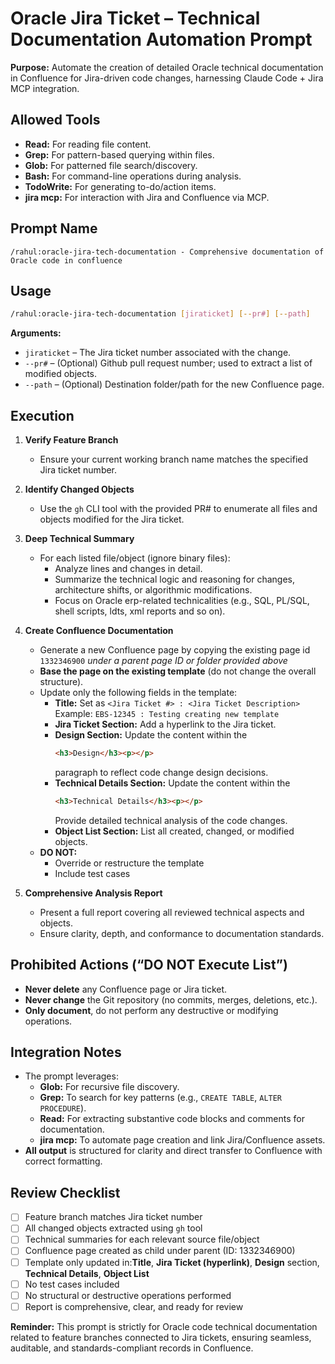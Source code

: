 
# Oracle Jira Ticket – Technical Documentation Automation Prompt

**Purpose:**
Automate the creation of detailed Oracle technical documentation in Confluence for Jira-driven code changes, harnessing Claude Code + Jira MCP integration.

## Allowed Tools

- **Read:** For reading file content.
- **Grep:** For pattern-based querying within files.
- **Glob:** For patterned file search/discovery.
- **Bash:** For command-line operations during analysis.
- **TodoWrite:** For generating to-do/action items.
- **jira mcp:** For interaction with Jira and Confluence via MCP.

## Prompt Name

```
/rahul:oracle-jira-tech-documentation - Comprehensive documentation of Oracle code in confluence
```

## Usage

```bash
/rahul:oracle-jira-tech-documentation [jiraticket] [--pr#] [--path]
```

**Arguments:**

- `jiraticket` – The Jira ticket number associated with the change.
- `--pr#` – (Optional) Github pull request number; used to extract a list of modified objects.
- `--path` – (Optional) Destination folder/path for the new Confluence page.

## Execution
1. **Verify Feature Branch**
    - Ensure your current working branch name matches the specified Jira ticket number.

2. **Identify Changed Objects**
    - Use the `gh` CLI tool with the provided PR# to enumerate all files and objects modified for the Jira ticket.

3. **Deep Technical Summary**
    - For each listed file/object (ignore binary files):
        - Analyze lines and changes in detail.
        - Summarize the technical logic and reasoning for changes, architecture shifts, or algorithmic modifications.
        - Focus on Oracle erp-related technicalities (e.g., SQL, PL/SQL, shell scripts, ldts, xml reports and so on).

4. **Create Confluence Documentation**
    - Generate a new Confluence page by copying the existing page id `1332346900` _under a parent page ID or folder provided above_
    - **Base the page on the existing template** (do not change the overall structure).
    - Update only the following fields in the template:
        - **Title:** Set as `<Jira Ticket #> : <Jira Ticket Description>`
          Example: `EBS-12345 : Testing creating new template`
        - **Jira Ticket Section:** Add a hyperlink to the Jira ticket.
        - **Design Section:**
                Update the content within the
            ```html
            <h3>Design</h3><p></p>
            ```
            paragraph to reflect code change design decisions.
        - **Technical Details Section:**
                Update the content within the
            ```html
            <h3>Technical Details</h3><p></p>
            ```
            Provide detailed technical analysis of the code changes.
        - **Object List Section:** List all created, changed, or modified objects.
    - **DO NOT:**
        - Override or restructure the template
        - Include test cases

5. **Comprehensive Analysis Report**
    - Present a full report covering all reviewed technical aspects and objects.
    - Ensure clarity, depth, and conformance to documentation standards.

## Prohibited Actions (“DO NOT Execute List”)

- **Never delete** any Confluence page or Jira ticket.
- **Never change** the Git repository (no commits, merges, deletions, etc.).
- **Only document**, do not perform any destructive or modifying operations.

## Integration Notes

- The prompt leverages:
    - **Glob:** For recursive file discovery.
    - **Grep:** To search for key patterns (e.g., `CREATE TABLE`, `ALTER PROCEDURE`).
    - **Read:** For extracting substantive code blocks and comments for documentation.
    - **jira mcp:** To automate page creation and link Jira/Confluence assets.
- **All output** is structured for clarity and direct transfer to Confluence with correct formatting.

## Review Checklist

- [ ] Feature branch matches Jira ticket number
- [ ] All changed objects extracted using `gh` tool
- [ ] Technical summaries for each relevant source file/object
- [ ] Confluence page created as child under parent (ID: 1332346900)
- [ ] Template only updated in:**Title**, **Jira Ticket (hyperlink)**, **Design** section, **Technical Details**, **Object List**
- [ ] No test cases included
- [ ] No structural or destructive operations performed
- [ ] Report is comprehensive, clear, and ready for review

**Reminder:**
This prompt is strictly for Oracle code technical documentation related to feature branches connected to Jira tickets, ensuring seamless, auditable, and standards-compliant records in Confluence.
